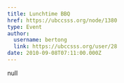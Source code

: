 ```yaml
---
title: Lunchtime BBQ 
href: https://ubccsss.org/node/1380
type: Event
author:
  username: bertong
  link: https://ubccsss.org/user/28
date: 2010-09-08T07:11:00.000Z
---
```


null